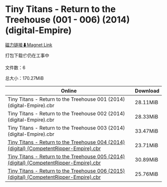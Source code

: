 # Tiny Titans - Return to the Treehouse (001 - 006) (2014) (digital-Empire)

[磁力链接⬇Magnet Link](magnet:?xt=urn:btih:d107c1cea82b27d3e672fc9d1cc8aa3fc603a494&dn=Tiny%20Titans%20-%20Return%20to%20the%20Treehouse%20%28001%20-%20006%29%20%282014%29%20%28digital-Empire%29)

打包下载📦仍在工事中

文件数：6

总大小：170.27MiB

Online | Download
--- | ---
Tiny Titans - Return to the Treehouse 001 (2014) (digital-Empire).cbr | 28.11MiB
Tiny Titans - Return to the Treehouse 002 (2014) (digital-Empire).cbr | 28.33MiB
Tiny Titans - Return to the Treehouse 003 (2014) (digital-Empire).cbr | 33.47MiB
[Tiny Titans - Return to the Treehouse 004 (2014) (digital) (CompetentRipper-Empire).cbr](https://github.com/alicewish/markdown/blob/master/comic/Tiny-Titans-Return-to-Treehouse-004-2014-digital-CompetentRipper-Empire-cbr.md) | 23.71MiB
[Tiny Titans - Return to the Treehouse 005 (2014) (digital) (CompetentRipper-Empire).cbr](https://github.com/alicewish/markdown/blob/master/comic/Tiny-Titans-Return-to-Treehouse-005-2014-digital-CompetentRipper-Empire-cbr.md) | 30.89MiB
[Tiny Titans - Return to the Treehouse 006 (2015) (digital) (CompetentRipper-Empire).cbr](https://github.com/alicewish/markdown/blob/master/comic/Tiny-Titans-Return-to-Treehouse-006-2015-digital-CompetentRipper-Empire-cbr.md) | 25.76MiB